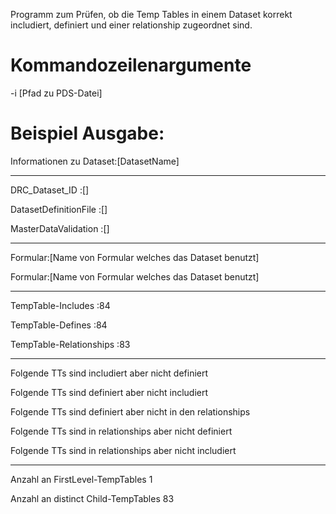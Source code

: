 Programm zum Prüfen, ob die Temp Tables in einem Dataset korrekt includiert, definiert und einer relationship zugeordnet sind.
# Kommandozeilenargumente

-i [Pfad zu PDS-Datei]

# Beispiel Ausgabe:

Informationen zu Dataset:[DatasetName]

---

DRC_Dataset_ID		    :[]

DatasetDefinitionFile	:[]

MasterDataValidation	:[]

---

Formular:[Name von Formular welches das Dataset benutzt]

Formular:[Name von Formular welches das Dataset benutzt]

---

TempTable-Includes :84

TempTable-Defines :84

TempTable-Relationships :83

---

Folgende TTs sind includiert aber nicht definiert

Folgende TTs sind definiert aber nicht includiert

Folgende TTs sind definiert aber nicht in den relationships

Folgende TTs sind in relationships aber nicht definiert

Folgende TTs sind in relationships aber nicht includiert

---

Anzahl an FirstLevel-TempTables 1

Anzahl an distinct Child-TempTables 83
